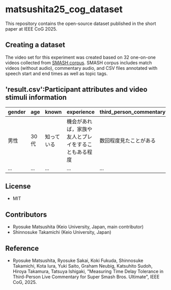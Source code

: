 # matsushita25_cog_dataset
This repository contains the open-source dataset published in the short paper at IEEE CoG 2025.

## Creating a dataset
The video set for this experiment was created based on 32 one-on-one videos collected from [SMASH corpus](https://ss-takashi.sakura.ne.jp/corpus/smash/).
SMASH corpus includes match videos (without audio), commentary audio, and CSV files annotated with speech start and end times as well as topic tags.

## 'result.csv':Participant attributes and video stimuli information
| gender | age | known | experience | third_person_commentary | first_person_commentary | place | user_id | score | original_file | delay | utterance_id | topic_tag|
| --- | --- | --- | --- | --- | --- | --- | --- | --- | --- | --- | --- | --- |
| 男性 | 30代 | 知っている | 機会があれば，家族や友人とプレイをすることもある程度 | 数回程度見たことがある | 数回程度見たことがある | 自宅 | user42399_20241205201949-0272 | 3 | MM3 | -1 | 14 | 対戦風景 |
| ... | ... | ... | ... | ... | ... | ... | ... | ... | ... | ... | ... | ... |


## License
- MIT

## Contributors
- Ryosuke Matsushita (Keio University, Japan, main contributor)
- Shinnosuke Takamichi (Keio University, Japan)

## Reference
- Ryosuke Matsushita, Ryosuke Sakai, Koki Fukuda, Shinnosuke Takamichi, Kota Iura, Yuki Saito, Graham Neubig, Katsuhito Sudoh, Hiroya Takamura, Tatsuya Ishigaki, "Measuring Time Delay Tolerance in Third-Person Live Commentary for Super Smash Bros. Ultimate", IEEE CoG, 2025.
